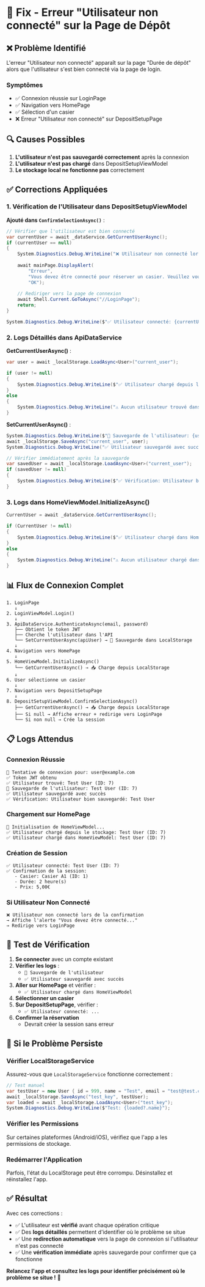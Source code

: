 # 🔧 Fix - Erreur "Utilisateur non connecté" sur la Page de Dépôt

## ❌ Problème Identifié

L'erreur "Utilisateur non connecté" apparaît sur la page "Durée de dépôt" alors que l'utilisateur s'est bien connecté via la page de login.

### Symptômes
- ✅ Connexion réussie sur LoginPage
- ✅ Navigation vers HomePage
- ✅ Sélection d'un casier
- ❌ Erreur "Utilisateur non connecté" sur DepositSetupPage

## 🔍 Causes Possibles

1. **L'utilisateur n'est pas sauvegardé correctement** après la connexion
2. **L'utilisateur n'est pas chargé** dans DepositSetupViewModel
3. **Le stockage local ne fonctionne pas** correctement

## ✅ Corrections Appliquées

### 1. Vérification de l'Utilisateur dans DepositSetupViewModel

**Ajouté dans `ConfirmSelectionAsync()`** :
```csharp
// Vérifier que l'utilisateur est bien connecté
var currentUser = await _dataService.GetCurrentUserAsync();
if (currentUser == null)
{
    System.Diagnostics.Debug.WriteLine("❌ Utilisateur non connecté lors de la confirmation");
    
    await mainPage.DisplayAlert(
        "Erreur", 
        "Vous devez être connecté pour réserver un casier. Veuillez vous reconnecter.", 
        "OK");
    
    // Rediriger vers la page de connexion
    await Shell.Current.GoToAsync("//LoginPage");
    return;
}

System.Diagnostics.Debug.WriteLine($"✅ Utilisateur connecté: {currentUser.name} (ID: {currentUser.id})");
```

### 2. Logs Détaillés dans ApiDataService

**GetCurrentUserAsync()** :
```csharp
var user = await _localStorage.LoadAsync<User>("current_user");

if (user != null)
{
    System.Diagnostics.Debug.WriteLine($"✅ Utilisateur chargé depuis le stockage: {user.name} (ID: {user.id})");
}
else
{
    System.Diagnostics.Debug.WriteLine("⚠️ Aucun utilisateur trouvé dans le stockage");
}
```

**SetCurrentUserAsync()** :
```csharp
System.Diagnostics.Debug.WriteLine($"💾 Sauvegarde de l'utilisateur: {user.name} (ID: {user.id})");
await _localStorage.SaveAsync("current_user", user);
System.Diagnostics.Debug.WriteLine("✅ Utilisateur sauvegardé avec succès");

// Vérifier immédiatement après la sauvegarde
var savedUser = await _localStorage.LoadAsync<User>("current_user");
if (savedUser != null)
{
    System.Diagnostics.Debug.WriteLine($"✅ Vérification: Utilisateur bien sauvegardé: {savedUser.name}");
}
```

### 3. Logs dans HomeViewModel.InitializeAsync()

```csharp
CurrentUser = await _dataService.GetCurrentUserAsync();

if (CurrentUser != null)
{
    System.Diagnostics.Debug.WriteLine($"✅ Utilisateur chargé dans HomeViewModel: {CurrentUser.name} (ID: {CurrentUser.id})");
}
else
{
    System.Diagnostics.Debug.WriteLine("⚠️ Aucun utilisateur chargé dans HomeViewModel");
}
```

## 📊 Flux de Connexion Complet

```
1. LoginPage
   ↓
2. LoginViewModel.Login()
   ↓
3. ApiDataService.AuthenticateAsync(email, password)
   ├── Obtient le token JWT
   ├── Cherche l'utilisateur dans l'API
   └── SetCurrentUserAsync(apiUser) → 💾 Sauvegarde dans LocalStorage
   ↓
4. Navigation vers HomePage
   ↓
5. HomeViewModel.InitializeAsync()
   └── GetCurrentUserAsync() → 📥 Charge depuis LocalStorage
   ↓
6. User sélectionne un casier
   ↓
7. Navigation vers DepositSetupPage
   ↓
8. DepositSetupViewModel.ConfirmSelectionAsync()
   ├── GetCurrentUserAsync() → 📥 Charge depuis LocalStorage
   ├── Si null → Affiche erreur + redirige vers LoginPage
   └── Si non null → Crée la session
```

## 📋 Logs Attendus

### Connexion Réussie

```
🔐 Tentative de connexion pour: user@example.com
✅ Token JWT obtenu
✅ Utilisateur trouvé: Test User (ID: 7)
💾 Sauvegarde de l'utilisateur: Test User (ID: 7)
✅ Utilisateur sauvegardé avec succès
✅ Vérification: Utilisateur bien sauvegardé: Test User
```

### Chargement sur HomePage

```
🔄 Initialisation de HomeViewModel...
✅ Utilisateur chargé depuis le stockage: Test User (ID: 7)
✅ Utilisateur chargé dans HomeViewModel: Test User (ID: 7)
```

### Création de Session

```
✅ Utilisateur connecté: Test User (ID: 7)
✅ Confirmation de la session:
   - Casier: Casier A1 (ID: 1)
   - Durée: 2 heure(s)
   - Prix: 5,00€
```

### Si Utilisateur Non Connecté

```
❌ Utilisateur non connecté lors de la confirmation
→ Affiche l'alerte "Vous devez être connecté..."
→ Redirige vers LoginPage
```

## 🧪 Test de Vérification

1. **Se connecter** avec un compte existant
2. **Vérifier les logs** :
   - `💾 Sauvegarde de l'utilisateur`
   - `✅ Utilisateur sauvegardé avec succès`
3. **Aller sur HomePage** et vérifier :
   - `✅ Utilisateur chargé dans HomeViewModel`
4. **Sélectionner un casier**
5. **Sur DepositSetupPage**, vérifier :
   - `✅ Utilisateur connecté: ...`
6. **Confirmer la réservation**
   - Devrait créer la session sans erreur

## 🔧 Si le Problème Persiste

### Vérifier LocalStorageService

Assurez-vous que `LocalStorageService` fonctionne correctement :

```csharp
// Test manuel
var testUser = new User { id = 999, name = "Test", email = "test@test.com" };
await _localStorage.SaveAsync("test_key", testUser);
var loaded = await _localStorage.LoadAsync<User>("test_key");
System.Diagnostics.Debug.WriteLine($"Test: {loaded?.name}");
```

### Vérifier les Permissions

Sur certaines plateformes (Android/iOS), vérifiez que l'app a les permissions de stockage.

### Redémarrer l'Application

Parfois, l'état du LocalStorage peut être corrompu. Désinstallez et réinstallez l'app.

## ✅ Résultat

Avec ces corrections :

- ✅ L'utilisateur est **vérifié** avant chaque opération critique
- ✅ Des **logs détaillés** permettent d'identifier où le problème se situe
- ✅ Une **redirection automatique** vers la page de connexion si l'utilisateur n'est pas connecté
- ✅ Une **vérification immédiate** après sauvegarde pour confirmer que ça fonctionne

**Relancez l'app et consultez les logs pour identifier précisément où le problème se situe !** 🚀
